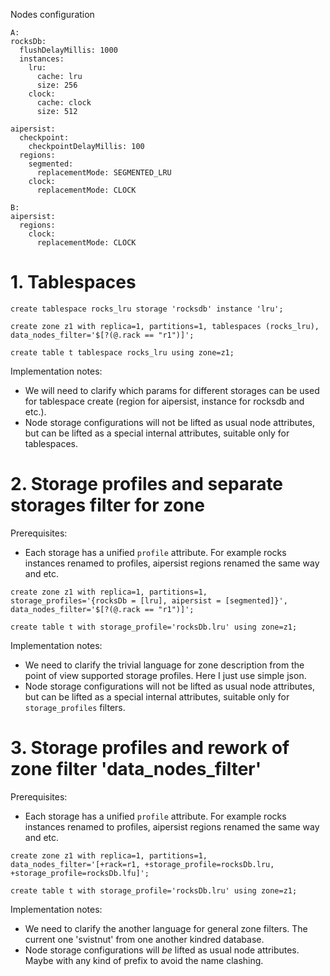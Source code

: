 Nodes configuration
```
A:
rocksDb:
  flushDelayMillis: 1000
  instances:
    lru:
      cache: lru
      size: 256
    clock:
      cache: clock
      size: 512
      
aipersist:
  checkpoint:
    checkpointDelayMillis: 100
  regions:
    segmented:
      replacementMode: SEGMENTED_LRU
    clock:
      replacementMode: CLOCK
      
B:
aipersist:
  regions:
    clock:
      replacementMode: CLOCK 
```

# 1. Tablespaces
```
create tablespace rocks_lru storage 'rocksdb' instance 'lru';

create zone z1 with replica=1, partitions=1, tablespaces (rocks_lru), data_nodes_filter='$[?(@.rack == "r1")]';

create table t tablespace rocks_lru using zone=z1;
```

Implementation notes:
- We will need to clarify which params for different storages can be used for tablespace create (region for aipersist, instance for rocksdb and etc.).
- Node storage configurations will not be lifted as usual node attributes, but can be lifted as a special internal attributes, suitable only for tablespaces.

# 2. Storage profiles and separate  storages filter for zone
Prerequisites:
- Each storage has a unified `profile` attribute. For example rocks instances renamed to profiles, aipersist regions renamed the same way and etc.
```
create zone z1 with replica=1, partitions=1, storage_profiles='{rocksDb = [lru], aipersist = [segmented]}', data_nodes_filter='$[?(@.rack == "r1")]';

create table t with storage_profile='rocksDb.lru' using zone=z1;
```

Implementation notes:
- We need to clarify the trivial language for zone description from the point of view supported storage profiles. Here I just use simple json.
- Node storage configurations will not be lifted as usual node attributes, but can be lifted as a special internal attributes, suitable only for `storage_profiles` filters.

# 3. Storage profiles and rework of zone filter 'data_nodes_filter'
Prerequisites:
- Each storage has a unified `profile` attribute. For example rocks instances renamed to profiles, aipersist regions renamed the same way and etc.

```
create zone z1 with replica=1, partitions=1, data_nodes_filter='[+rack=r1, +storage_profile=rocksDb.lru, +storage_profile=rocksDb.lfu]';

create table t with storage_profile='rocksDb.lru' using zone=z1;
```

Implementation notes:
- We need to clarify the another language for general zone filters. The current one 'svistnut' from one another kindred database.
- Node storage configurations will *be* lifted as usual node attributes. Maybe with any kind of prefix to avoid the name clashing.

